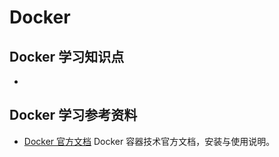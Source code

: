 # Docker

## Docker 学习知识点

- 

## Docker 学习参考资料

- [Docker 官方文档](https://docs.docker.com/)
  Docker 容器技术官方文档，安装与使用说明。